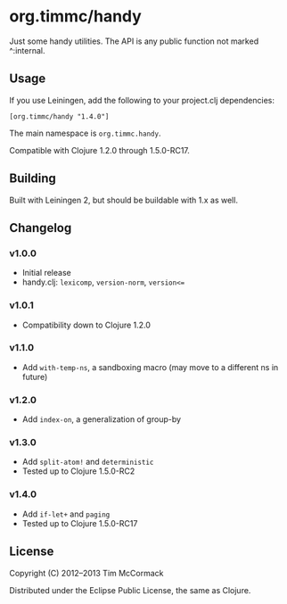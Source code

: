 # org.timmc/handy

Just some handy utilities. The API is any public function not marked ^:internal.

## Usage

If you use Leiningen, add the following to your project.clj dependencies:

`[org.timmc/handy "1.4.0"]`

The main namespace is `org.timmc.handy`.

Compatible with Clojure 1.2.0 through 1.5.0-RC17.

## Building

Built with Leiningen 2, but should be buildable with 1.x as well.

## Changelog

### v1.0.0
* Initial release
* handy.clj: `lexicomp`, `version-norm`, `version<=`

### v1.0.1
* Compatibility down to Clojure 1.2.0

### v1.1.0
* Add `with-temp-ns`, a sandboxing macro (may move to a different ns in future)

### v1.2.0
* Add `index-on`, a generalization of group-by

### v1.3.0
* Add `split-atom!` and `deterministic`
* Tested up to Clojure 1.5.0-RC2

### v1.4.0
* Add `if-let+` and `paging`
* Tested up to Clojure 1.5.0-RC17

## License

Copyright (C) 2012–2013 Tim McCormack

Distributed under the Eclipse Public License, the same as Clojure.

